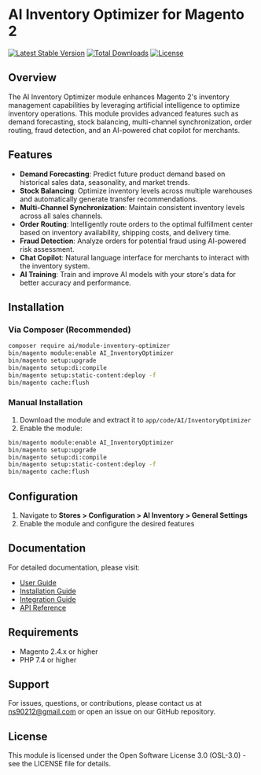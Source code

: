 # AI Inventory Optimizer for Magento 2

[![Latest Stable Version](https://poser.pugx.org/ai/module-inventory-optimizer/v/stable)](https://packagist.org/packages/ai/module-inventory-optimizer)
[![Total Downloads](https://poser.pugx.org/ai/module-inventory-optimizer/downloads)](https://packagist.org/packages/ai/module-inventory-optimizer)
[![License](https://poser.pugx.org/ai/module-inventory-optimizer/license)](https://packagist.org/packages/ai/module-inventory-optimizer)

## Overview

The AI Inventory Optimizer module enhances Magento 2's inventory management capabilities by leveraging artificial intelligence to optimize inventory operations. This module provides advanced features such as demand forecasting, stock balancing, multi-channel synchronization, order routing, fraud detection, and an AI-powered chat copilot for merchants.

## Features

- **Demand Forecasting**: Predict future product demand based on historical sales data, seasonality, and market trends.
- **Stock Balancing**: Optimize inventory levels across multiple warehouses and automatically generate transfer recommendations.
- **Multi-Channel Synchronization**: Maintain consistent inventory levels across all sales channels.
- **Order Routing**: Intelligently route orders to the optimal fulfillment center based on inventory availability, shipping costs, and delivery time.
- **Fraud Detection**: Analyze orders for potential fraud using AI-powered risk assessment.
- **Chat Copilot**: Natural language interface for merchants to interact with the inventory system.
- **AI Training**: Train and improve AI models with your store's data for better accuracy and performance.

## Installation

### Via Composer (Recommended)

```bash
composer require ai/module-inventory-optimizer
bin/magento module:enable AI_InventoryOptimizer
bin/magento setup:upgrade
bin/magento setup:di:compile
bin/magento setup:static-content:deploy -f
bin/magento cache:flush
```

### Manual Installation

1. Download the module and extract it to `app/code/AI/InventoryOptimizer`
2. Enable the module:
```bash
bin/magento module:enable AI_InventoryOptimizer
bin/magento setup:upgrade
bin/magento setup:di:compile
bin/magento setup:static-content:deploy -f
bin/magento cache:flush
```

## Configuration

1. Navigate to **Stores > Configuration > AI Inventory > General Settings**
2. Enable the module and configure the desired features

## Documentation

For detailed documentation, please visit:
- [User Guide](https://github.com/ai-inventory/module-inventory-optimizer/wiki/User-Guide)
- [Installation Guide](https://github.com/ai-inventory/module-inventory-optimizer/wiki/Installation-Guide)
- [Integration Guide](https://github.com/ai-inventory/module-inventory-optimizer/wiki/Integration-Guide)
- [API Reference](https://github.com/ai-inventory/module-inventory-optimizer/wiki/API-Reference)

## Requirements

- Magento 2.4.x or higher
- PHP 7.4 or higher

## Support

For issues, questions, or contributions, please contact us at ns90212@gmail.com or open an issue on our GitHub repository.

## License

This module is licensed under the Open Software License 3.0 (OSL-3.0) - see the LICENSE file for details. 
